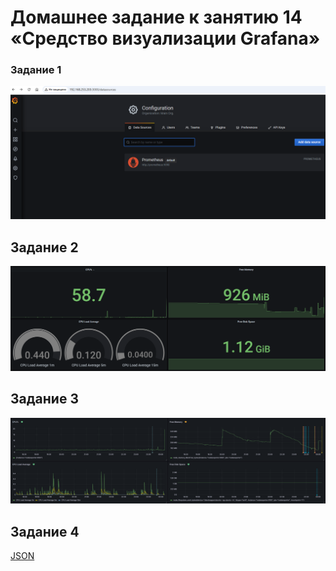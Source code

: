 # Домашнее задание к занятию 14 «Средство визуализации Grafana»


### Задание 1



![grafana](1.png)


## Задание 2


![dashboard](2.png)


## Задание 3


![alerts](3.png)


## Задание 4


[JSON](dashboard.json)
